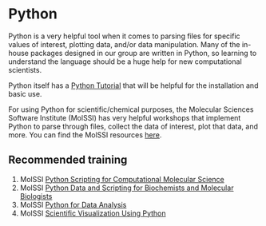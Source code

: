 Python
=======

Python is a very helpful tool when it comes to parsing files for specific values of interest, 
plotting data, and/or data manipulation. Many of the in-house packages designed in our group 
are written in Python, so learning to understand the language should be a huge help for new 
computational scientists.

Python itself has a [Python Tutorial](https://docs.python.org/3/tutorial/) that will be helpful 
for the installation and basic use.


For using Python for scientific/chemical purposes, the Molecular Sciences Software Institute (MolSSI) 
has very helpful workshops that implement Python to parse through files, collect the data of interest, 
plot that data, and more. You can find the MolSSI resources [here](https://docs.python.org/3/tutorial/).

Recommended training
---------------------
1. MolSSI [Python Scripting for Computational Molecular Science](https://education.molssi.org/python_scripting_cms/)
2. MolSSI [Python Data and Scripting for Biochemists and Molecular Biologists](https://education.molssi.org/python-scripting-biochemistry/chapters/setup.html)
3. MolSSI [Python for Data Analysis](https://education.molssi.org/python-data-analysis/)
4. MolSSI [Scientific Visualization Using Python](https://education.molssi.org/python-visualization/chapters/setup.html)
